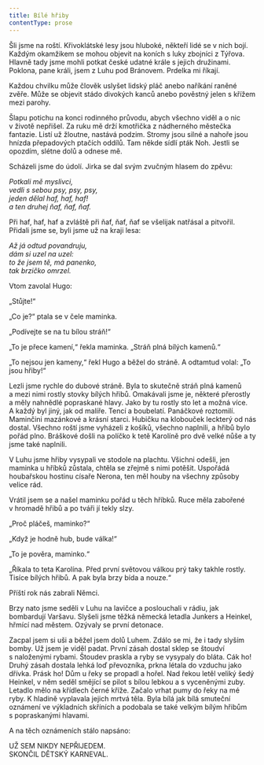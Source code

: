 ```yaml
---
title: Bílé hřiby
contentType: prose
---
```


Šli jsme na roští. Křivoklátské lesy jsou hluboké, někteří lidé se v nich bojí. Každým okamžikem se mohou objevit na koních s luky zbojníci z Týřova. Hlavně tady jsme mohli potkat české udatné krále s jejich družinami. Poklona, pane králi, jsem z Luhu pod Bránovem. Prdelka mi říkají.

Každou chvilku může člověk uslyšet lidský pláč anebo naříkání raněné zvěře. Může se objevit stádo divokých kanců anebo pověstný jelen s křížem mezi parohy.

Šlapu potichu na konci rodinného průvodu, abych všechno viděl a o nic v životě nepřišel. Za ruku mě drží kmotřička z nádherného městečka fantazie. Listí už žloutne, nastává podzim. Stromy jsou silné a nahoře jsou hnízda přepadových ptačích oddílů. Tam někde sídlí pták Noh. Jestli se opozdím, slétne dolů a odnese mě.

Scházeli jsme do údolí. Jirka se dal svým zvučným hlasem do zpěvu:

  

_Potkali mě myslivci,  
vedli s sebou psy, psy, psy,  
jeden dělal haf, haf, haf!  
a ten druhej ňaf, ňaf, ňaf._

  

Při haf, haf, haf a zvláště při ňaf, ňaf, ňaf se všelijak natřásal a pitvořil. Přidali jsme se, byli jsme už na kraji lesa:

  

_Až já odtud povandruju,  
dám si uzel na uzel:  
to že jsem tě, má panenko,  
tak brzičko omrzel._

  

Vtom zavolal Hugo:

„Stůjte!“

„Co je?“ ptala se v čele maminka.

„Podívejte se na tu bílou stráň!“

„To je přece kamení,“ řekla maminka. „Stráň plná bílých kamenů.“

„To nejsou jen kameny,“ řekl Hugo a běžel do stráně. A odtamtud volal: „To jsou hřiby!“

Lezli jsme rychle do dubové stráně. Byla to skutečně stráň plná kamenů a mezi nimi rostly stovky bílých hřibů. Omakávali jsme je, některé přerostly a měly nahnědlé popraskané hlavy. Jako by tu rostly sto let a možná více. A každý byl jiný, jak od malíře. Tencí a boubelatí. Panáčkové roztomilí. Maminčini mazánkové a krásní starci. Hubičku na klobouček leckterý od nás dostal. Všechno roští jsme vyházeli z košíků, všechno naplnili, a hřibů bylo pořád plno. Bráškové došli na políčko k tetě Karolíně pro dvě velké nůše a ty jsme také naplnili.

V Luhu jsme hřiby vysypali ve stodole na plachtu. Všichni odešli, jen maminka u hříbků zůstala, chtěla se zřejmě s nimi potěšit. Uspořádá houbařskou hostinu císaře Nerona, ten měl houby na všechny způsoby velice rád.

Vrátil jsem se a našel maminku pořád u těch hříbků. Ruce měla zabořené v hromadě hřibů a po tváři jí tekly slzy.

„Proč pláčeš, maminko?“

„Když je hodně hub, bude válka!“

„To je pověra, maminko.“

„Říkala to teta Karolína. Před první světovou válkou prý taky takhle rostly. Tisíce bílých hřibů. A pak byla brzy bída a nouze.“

Příští rok nás zabrali Němci.

Brzy nato jsme seděli v Luhu na lavičce a poslouchali v rádiu, jak bombardují Varšavu. Slyšeli jsme těžká německá letadla Junkers a Heinkel, hřmící nad městem. Ozývaly se první detonace.

Zacpal jsem si uši a běžel jsem dolů Luhem. Zdálo se mi, že i tady slyším bomby. Už jsem je viděl padat. První zásah dostal sklep se štoudví s naloženými rybami. Štoudev praskla a ryby se vysypaly do bláta. Cák ho! Druhý zásah dostala lehká loď převozníka, prkna létala do vzduchu jako dřívka. Prásk ho! Dům u řeky se propadl a hořel. Nad řekou letěl veliký šedý Heinkel, v něm seděl smějící se pilot s bílou lebkou a s vyceněnými zuby. Letadlo mělo na křídlech černé kříže. Začalo vrhat pumy do řeky na mé ryby. K hladině vyplavala jejich mrtvá těla. Byla bílá jak bílá smuteční oznámení ve výkladních skříních a podobala se také velkým bílým hřibům s popraskanými hlavami.

A na těch oznámeních stálo napsáno:

  

UŽ SEM NIKDY NEPŘIJEDEM.  
SKONČIL DĚTSKÝ KARNEVAL.
